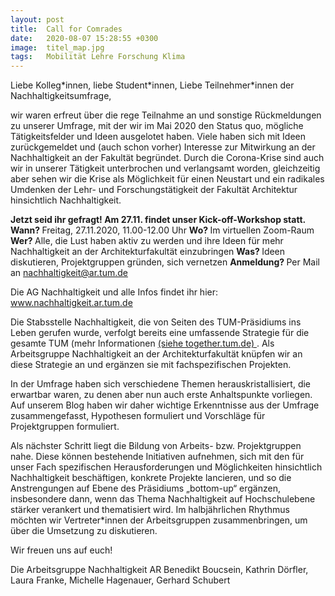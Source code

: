```yaml
---
layout: post
title:  Call for Comrades
date:   2020-08-07 15:28:55 +0300
image:  titel_map.jpg
tags:   Mobilität Lehre Forschung Klima
---
```

Liebe Kolleg\*innen, liebe Student\*innen, 
Liebe Teilnehmer\*innen der Nachhaltigkeitsumfrage, 
 
wir waren erfreut über die rege Teilnahme an und sonstige Rückmeldungen zu unserer Umfrage, mit der wir im Mai 2020 den Status quo, mögliche Tätigkeitsfelder und Ideen ausgelotet haben. Viele haben sich mit Ideen zurückgemeldet und (auch schon vorher) Interesse zur Mitwirkung an der Nachhaltigkeit an der Fakultät begründet. Durch die Corona-Krise sind auch wir in unserer Tätigkeit unterbrochen und verlangsamt worden, gleichzeitig aber sehen wir die Krise als Möglichkeit für einen Neustart und ein radikales Umdenken der Lehr- und Forschungstätigkeit der Fakultät Architektur hinsichtlich Nachhaltigkeit. 
 
<b> Jetzt seid ihr gefragt!                       Am 27.11. findet unser Kick-off-Workshop statt. </b>
<b> Wann? </b> Freitag, 27.11.2020, 11.00-12.00 Uhr
<b> Wo? </b> Im virtuellen Zoom-Raum
<b> Wer? </b> Alle, die Lust haben aktiv zu werden und ihre Ideen für mehr Nachhaltigkeit an der Architekturfakultät einzubringen
<b> Was? </b> Ideen diskutieren, Projektgruppen gründen, sich vernetzen
<b> Anmeldung? </b> Per Mail an <a href="mailto:nachhaltigkeit@ar.tum.de">nachhaltigkeit@ar.tum.de</a>

Die AG Nachhaltigkeit und alle Infos findet ihr hier: <a href = "http://nachhaltigkeit.ar.tum.de" >www.nachhaltigkeit.ar.tum.de</a>

Die Stabsstelle Nachhaltigkeit, die von Seiten des TUM-Präsidiums ins Leben gerufen wurde, verfolgt bereits eine umfassende Strategie für die gesamte TUM (mehr Informationen <a href = "https://www.together.tum.de/aktuelles/veroeffentlichungen/2020/04/20/so-foerdert-die-tum-nachhaltigkeit" > (siehe together.tum.de) </a>. Als Arbeitsgruppe Nachhaltigkeit an der Architekturfakultät knüpfen wir an diese Strategie an und ergänzen sie mit fachspezifischen Projekten. 

In der Umfrage haben sich verschiedene Themen herauskristallisiert, die erwartbar waren, zu denen aber nun auch erste Anhaltspunkte vorliegen. Auf unserem Blog haben wir daher wichtige Erkenntnisse aus der Umfrage zusammengefasst, Hypothesen formuliert und Vorschläge für Projektgruppen formuliert. 

Als nächster Schritt liegt die Bildung von Arbeits- bzw. Projektgruppen nahe. Diese können bestehende Initiativen aufnehmen, sich mit den für unser Fach spezifischen Herausforderungen und Möglichkeiten hinsichtlich Nachhaltigkeit beschäftigen, konkrete Projekte lancieren, und so die Anstrengungen auf Ebene des Präsidiums „bottom-up“ ergänzen, insbesondere dann, wenn das Thema Nachhaltigkeit auf Hochschulebene stärker verankert und thematisiert wird. Im halbjährlichen Rhythmus möchten wir Vertreter\*innen der Arbeitsgruppen zusammenbringen, um über die Umsetzung zu diskutieren.  

Wir freuen uns auf euch!


Die Arbeitsgruppe Nachhaltigkeit AR
Benedikt Boucsein, Kathrin Dörfler, Laura Franke, Michelle Hagenauer, Gerhard Schubert
